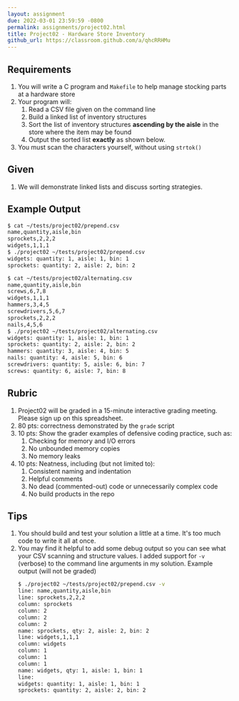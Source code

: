 ```yaml
---
layout: assignment
due: 2022-03-01 23:59:59 -0800
permalink: assignments/project02.html
title: Project02 - Hardware Store Inventory
github_url: https://classroom.github.com/a/qhcRRHMu
---
```


## Requirements
1. You will write a C program and `Makefile` to help manage stocking parts at a hardware store
1. Your program will:
    1. Read a CSV file given on the command line
    1. Build a linked list of inventory structures
    1. Sort the list of inventory structures **ascending by the aisle** in the store where the item may be found
    1. Output the sorted list **exactly** as shown below.
1. You must scan the characters yourself, without using `strtok()`

## Given
1. We will demonstrate linked lists and discuss sorting strategies.

## Example Output
```sh
$ cat ~/tests/project02/prepend.csv
name,quantity,aisle,bin
sprockets,2,2,2
widgets,1,1,1
$ ./project02 ~/tests/project02/prepend.csv
widgets: quantity: 1, aisle: 1, bin: 1
sprockets: quantity: 2, aisle: 2, bin: 2

$ cat ~/tests/project02/alternating.csv
name,quantity,aisle,bin
screws,6,7,8
widgets,1,1,1
hammers,3,4,5
screwdrivers,5,6,7
sprockets,2,2,2
nails,4,5,6
$ ./project02 ~/tests/project02/alternating.csv
widgets: quantity: 1, aisle: 1, bin: 1
sprockets: quantity: 2, aisle: 2, bin: 2
hammers: quantity: 3, aisle: 4, bin: 5
nails: quantity: 4, aisle: 5, bin: 6
screwdrivers: quantity: 5, aisle: 6, bin: 7
screws: quantity: 6, aisle: 7, bin: 8
```

## Rubric
1. Project02 will be graded in a 15-minute interactive grading meeting. Please sign up on this spreadsheet. 
1. 80 pts: correctness demonstrated by the `grade` script
1. 10 pts: Show the grader examples of defensive coding practice, such as:
    1. Checking for memory and I/O errors
    1. No unbounded memory copies
    1. No memory leaks
1. 10 pts: Neatness, including (but not limited to):
    1. Consistent naming and indentation
    1. Helpful comments
    1. No dead (commented-out) code or unnecessarily complex code
    1. No build products in the repo

## Tips
1. You should build and test your solution a little at a time. It's too much code to write it all at once.
1. You may find it helpful to add some debug output so you can see what your CSV scanning and structure values. I added support for `-v` (verbose) to the command line arguments in my solution. Example output (will not be graded)
    ```sh
    $ ./project02 ~/tests/project02/prepend.csv -v
    line: name,quantity,aisle,bin
    line: sprockets,2,2,2
    column: sprockets
    column: 2
    column: 2
    column: 2
    name: sprockets, qty: 2, aisle: 2, bin: 2
    line: widgets,1,1,1
    column: widgets
    column: 1
    column: 1
    column: 1
    name: widgets, qty: 1, aisle: 1, bin: 1
    line:
    widgets: quantity: 1, aisle: 1, bin: 1
    sprockets: quantity: 2, aisle: 2, bin: 2
    ```
